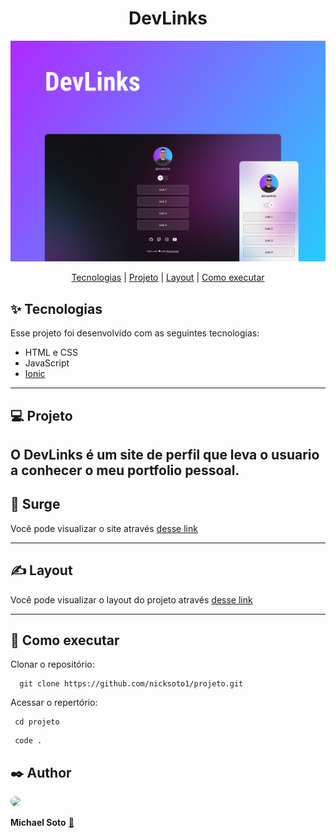  <h1 align="center">   DevLinks  </h1>

![print](.github/preview.jpg)

<p align="center">
<a href="#-tecnologias">Tecnologias</a>   |   
<a href="#-projeto">Projeto</a>   |   
<a href="#-layout">Layout</a>   |   
<a href="#-como-executar">Como executar</a>
</p>

## ✨ Tecnologias


Esse projeto foi desenvolvido com as seguintes tecnologias: 

- HTML e CSS
- JavaScript
- [Ionic](https://ionic.io/ionicons)

----------------

## 💻 Projeto
  O DevLinks é um site de perfil que leva o usuario a conhecer o meu portfolio pessoal.
----------------

 ## 👀 Surge
  Você pode visualizar o site  através [desse link](https://nicksoto1.github.io/projeto/) 

----------------

 ## ✍ Layout
Você pode visualizar o layout do projeto através [desse link](https://www.figma.com/file/EZBjZHtRQ4pTm6TMnujQc8/DevLinks-%E2%80%A2-Projeto-Discover-(Community)?type=design&node-id=0-1&mode=design&t=65K9Ah52AxP2BqbW-0) 

----------------

## 🚀 Como executar
 Clonar o repositório:
```git
  git clone https://github.com/nicksoto1/projeto.git

```
 Acessar o repertório:

```shell
 cd projeto

```

```shell
 code .

```

## ✒️ Author
  <a href="https://github.com/nicksoto1"><img style="border-radius: 50%;" width="100px;" src="https://github.com/nicksoto1.png"   /> </a>

 <b>Michael Soto</b></a> <a href="https://github.com/nicksoto1">🚀</a>
 <br />
